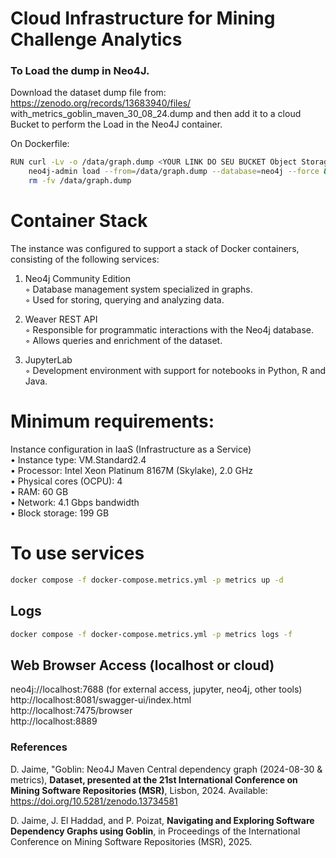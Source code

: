 # Cloud Infrastructure for Mining Challenge Analytics

### To Load the dump in Neo4J.
Download the dataset dump file from: https://zenodo.org/records/13683940/files/ with_metrics_goblin_maven_30_08_24.dump and then add it to a cloud Bucket to perform the Load in the Neo4J container.

On Dockerfile:
```bash
RUN curl -Lv -o /data/graph.dump <YOUR LINK DO SEU BUCKET Object Storage HERE> && \
    neo4j-admin load --from=/data/graph.dump --database=neo4j --force && \
    rm -fv /data/graph.dump
```

# Container Stack
The instance was configured to support a stack of Docker containers, consisting of the following services:
1. Neo4j Community Edition  
◦ Database management system specialized in graphs.  
◦ Used for storing, querying and analyzing data.  

2. Weaver REST API  
◦ Responsible for programmatic interactions with the Neo4j database.  
◦ Allows queries and enrichment of the dataset.  

3. JupyterLab  
◦ Development environment with support for notebooks in Python, R and Java.  

# Minimum requirements:  
Instance configuration in IaaS (Infrastructure as a Service)  
• Instance type: VM.Standard2.4  
• Processor: Intel Xeon Platinum 8167M (Skylake), 2.0 GHz  
• Physical cores (OCPU): 4  
• RAM: 60 GB  
• Network: 4.1 Gbps bandwidth  
• Block storage: 199 GB  

# To use services
```bash
docker compose -f docker-compose.metrics.yml -p metrics up -d
```
## Logs
```sh
docker compose -f docker-compose.metrics.yml -p metrics logs -f
```
## Web Browser Access (localhost or cloud)
neo4j://localhost:7688 (for external access, jupyter, neo4j, other tools)   
http://localhost:8081/swagger-ui/index.html  
http://localhost:7475/browser   
http://localhost:8889  

### References
D. Jaime, "Goblin: Neo4J Maven Central dependency graph (2024-08-30 & metrics), **Dataset, presented at the 21st International Conference on Mining Software Repositories (MSR)**, Lisbon, 2024. Available: https://doi.org/10.5281/zenodo.13734581  

D. Jaime, J. El Haddad, and P. Poizat, **Navigating and Exploring Software Dependency Graphs using Goblin**, in Proceedings of the International Conference on Mining Software Repositories (MSR), 2025.  
